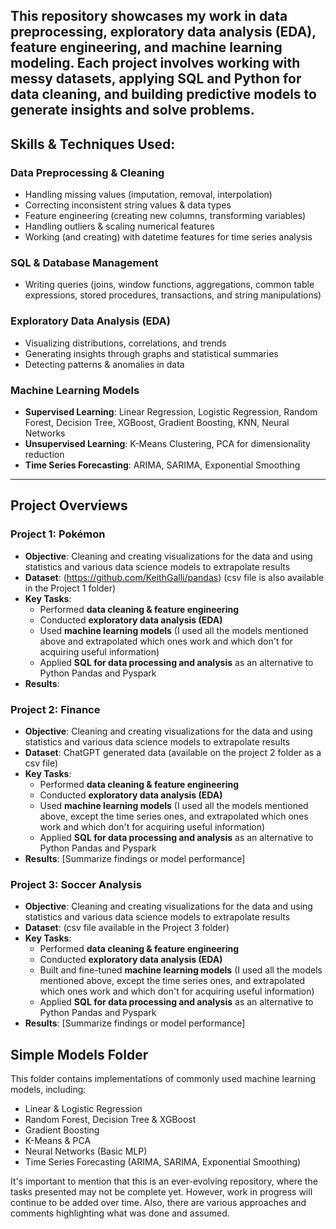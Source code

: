 This repository showcases my work in data preprocessing, exploratory data analysis (EDA), feature engineering, and machine learning modeling. Each project involves working with messy datasets, applying SQL and Python for data cleaning, and building predictive models to generate insights and solve problems.
---

## Skills & Techniques Used:

### **Data Preprocessing & Cleaning**
- Handling missing values (imputation, removal, interpolation)  
- Correcting inconsistent string values & data types  
- Feature engineering (creating new columns, transforming variables)  
- Handling outliers & scaling numerical features  
- Working (and creating) with datetime features for time series analysis  

### **SQL & Database Management**
- Writing queries (joins, window functions, aggregations, common table expressions, stored procedures, transactions, and string manipulations) 

### **Exploratory Data Analysis (EDA)**
- Visualizing distributions, correlations, and trends  
- Generating insights through graphs and statistical summaries  
- Detecting patterns & anomalies in data  

### **Machine Learning Models**
- **Supervised Learning**: Linear Regression, Logistic Regression, Random Forest, Decision Tree, XGBoost, Gradient Boosting, KNN, Neural Networks  
- **Unsupervised Learning**: K-Means Clustering, PCA for dimensionality reduction  
- **Time Series Forecasting**: ARIMA, SARIMA, Exponential Smoothing 

---

##  Project Overviews

### **Project 1: Pokémon**
- **Objective**: Cleaning and creating visualizations for the data and using statistics and various data science models to extrapolate results
- **Dataset**: (https://github.com/KeithGalli/pandas) (csv file is also available in the Project 1 folder)
- **Key Tasks**: 
  - Performed **data cleaning & feature engineering**
  - Conducted **exploratory data analysis (EDA)**
  - Used **machine learning models** (I used all the models mentioned above and extrapolated which ones work and which don't for acquiring useful information)
  - Applied **SQL for data processing and analysis** as an alternative to Python Pandas and Pyspark
- **Results**: 


### **Project 2: Finance**
- **Objective**: Cleaning and creating visualizations for the data and using statistics and various data science models to extrapolate results
- **Dataset**: ChatGPT generated data (available on the project 2 folder as a csv file)
- **Key Tasks**: 
  - Performed **data cleaning & feature engineering**
  - Conducted **exploratory data analysis (EDA)**
  - Used **machine learning models** (I used all the models mentioned above, except the time series ones, and extrapolated which ones work and which don't for acquiring useful information)
  - Applied **SQL for data processing and analysis** as an alternative to Python Pandas and Pyspark
- **Results**: [Summarize findings or model performance]


### **Project 3: Soccer Analysis**
- **Objective**: Cleaning and creating visualizations for the data and using statistics and various data science models to extrapolate results
- **Dataset**: (csv file available in the Project 3 folder)
- **Key Tasks**: 
  - Performed **data cleaning & feature engineering**
  - Conducted **exploratory data analysis (EDA)**
  - Built and fine-tuned **machine learning models** (I used all the models mentioned above, except the time series ones,  and extrapolated which ones work and which don't for acquiring useful information)
  - Applied **SQL for data processing and analysis** as an alternative to Python Pandas and Pyspark
- **Results**: [Summarize findings or model performance]

## Simple Models Folder
This folder contains implementations of commonly used machine learning models, including:
- Linear & Logistic Regression
- Random Forest, Decision Tree & XGBoost
- Gradient Boosting
- K-Means & PCA
- Neural Networks (Basic MLP)
- Time Series Forecasting (ARIMA, SARIMA, Exponential Smoothing)
  
It's important to mention that this is an ever-evolving repository, where the tasks presented may not be complete yet. However, work in progress will continue to be added over time. 
Also, there are various approaches and comments highlighting what was done and assumed.
